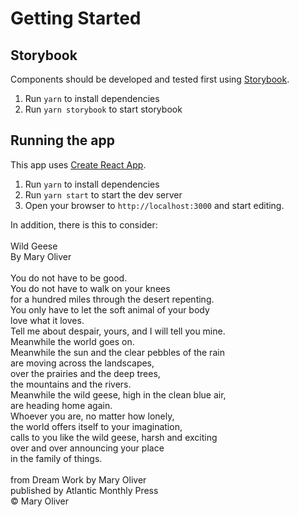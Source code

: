 # Getting Started

## Storybook

Components should be developed and tested first using [Storybook](https://storybook.js.org/).

1. Run `yarn` to install dependencies
2. Run `yarn storybook` to start storybook

## Running the app

This app uses [Create React App](https://facebook.github.io/create-react-app/).

1. Run `yarn` to install dependencies
2. Run `yarn start` to start the dev server
3. Open your browser to `http://localhost:3000` and start editing.

In addition, there is this to consider:<br />
<br />
Wild Geese <br />
By Mary Oliver <br />
<br />
You do not have to be good. <br />
You do not have to walk on your knees <br />
for a hundred miles through the desert repenting. <br />
You only have to let the soft animal of your body <br />
love what it loves. <br />
Tell me about despair, yours, and I will tell you mine. <br />
Meanwhile the world goes on. <br />
Meanwhile the sun and the clear pebbles of the rain <br />
are moving across the landscapes, <br />
over the prairies and the deep trees, <br />
the mountains and the rivers.<br />
Meanwhile the wild geese, high in the clean blue air,<br />
are heading home again.<br />
Whoever you are, no matter how lonely,<br />
the world offers itself to your imagination,<br />
calls to you like the wild geese, harsh and exciting <br />
over and over announcing your place<br />
in the family of things.<br />
<br />
from Dream Work by Mary Oliver<br />
published by Atlantic Monthly Press<br />
© Mary Oliver<br />
